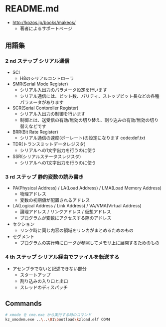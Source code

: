 # README.md

- http://kozos.jp/books/makeos/
    - 著者によるサポートページ

## 用語集

### 2 nd ステップ シリアル通信

- SCI
    - H8のシリアルコントローラ
- SMR(Serial Mode Register)
    - シリアル入出力のパラメータ設定を行います
    - シリアル通信には、ビット数、パリティ、ストップビット長などの各種パラメータがあります
- SCR(Serial Contoroller Register)
    - シリアル入出力の制御を行います
    - 制御とは、送受信の有効/無効の切り替え、割り込みの有効/無効の切り替えなどです
- BRR(Bit Rate Register)
    - シリアル通信の速度(ボーレート)の設定になります
     code:def.txt
- TDR(トランスミットデータレジスタ)
    - シリアルへの1文字出力を行うのに使う
- SSR(シリアルステータスレジスタ)
    - シリアルへの1文字出力を行うのに使う

### 3 rd ステップ 静的変数の読み書き

- PA(Physical Address) / LA(Load Address) / LMA(Load Memory Address)
    - 物理アドレス
    - 変数の初期値が配置されるアドレス
- LA(Logical Address / Link Address) / VA/VMA(Virtual Address)
    - 論理アドレス / リンクアドレス / 仮想アドレス
    - プログラムが変数にアクセスする際のアドレス
- セクション
    - リンク時に同じ内容の領域をリンカがまとめるためのもの
- セグメント
    - プログラムの実行時にローダが参照してメモリ上に展開するためのもの

### 4 th ステップ シリアル経由でファイルを転送する

- アセンブラでないと記述できない部分
    - スタートアップ
    - 割り込みの入り口と出口
    - スレッドのディスパッチ

## Commands

```bash
# xmode を cme.exe から実行する時のコマンド
kz_xmodem.exe ..\..\01\bootload\kzload.elf COM4
```
